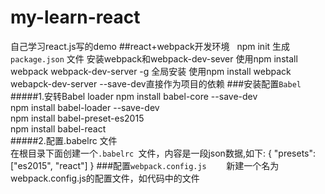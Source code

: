 # my-learn-react
自己学习react.js写的demo
##react+webpack开发环境
    npm init 生成 `package.json` 文件
    安装webpack和webpack-dev-sever
        使用npm install webpack webpack-dev-server -g 全局安装
        使用npm install webpack webapck-dev-server --save-dev直接作为项目的依赖
###安装配置`Babel`
#####1.安转Babel loader
            npm install babel-core --save-dev<br>
            npm install babel-loader --save-dev<br>
            npm install babel-preset-es2015<br>
            npm install babel-react<br>
#####2.配置.babelrc 文件<br>
            在根目录下面创建一个`.babelrc `文件，内容是一段json数据,如下: { "presets": ["es2015", "react"] }
###配置`webpack.config.js`
        新建一个名为webpack.config.js的配置文件，如代码中的文件
